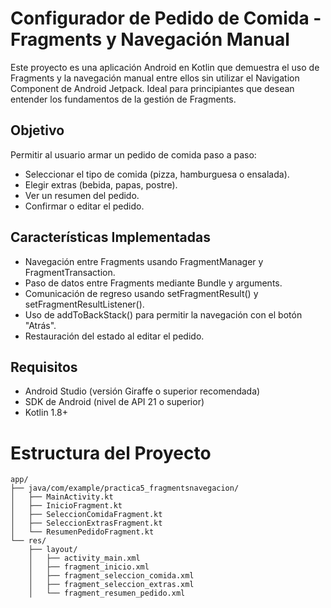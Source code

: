 # Configurador de Pedido de Comida - Fragments y Navegación Manual

Este proyecto es una aplicación Android en Kotlin que demuestra el uso de Fragments y la navegación manual entre ellos sin utilizar el Navigation Component de Android Jetpack. Ideal para principiantes que desean entender los fundamentos de la gestión de Fragments.

## Objetivo
Permitir al usuario armar un pedido de comida paso a paso:

- Seleccionar el tipo de comida (pizza, hamburguesa o ensalada).
- Elegir extras (bebida, papas, postre).
- Ver un resumen del pedido.
- Confirmar o editar el pedido.

## Características Implementadas
- Navegación entre Fragments usando FragmentManager y FragmentTransaction.
- Paso de datos entre Fragments mediante Bundle y arguments.
- Comunicación de regreso usando setFragmentResult() y setFragmentResultListener().
- Uso de addToBackStack() para permitir la navegación con el botón "Atrás".
- Restauración del estado al editar el pedido.

## Requisitos
- Android Studio (versión Giraffe o superior recomendada)
- SDK de Android (nivel de API 21 o superior)
- Kotlin 1.8+

# Estructura del Proyecto

```
app/
├── java/com/example/practica5_fragmentsnavegacion/
│   ├── MainActivity.kt
│   ├── InicioFragment.kt
│   ├── SeleccionComidaFragment.kt
│   ├── SeleccionExtrasFragment.kt
│   └── ResumenPedidoFragment.kt
└── res/
    ├── layout/
    │   ├── activity_main.xml
    │   ├── fragment_inicio.xml
    │   ├── fragment_seleccion_comida.xml
    │   ├── fragment_seleccion_extras.xml
    │   └── fragment_resumen_pedido.xml
```

